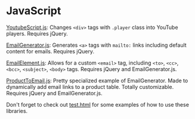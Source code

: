 JavaScript
==========

[YoutubeScript.js](https://github.com/AKPWebDesign/JavaScript/blob/master/YouTubeScript.js): Changes `<div>` tags with `.player` class into YouTube players. Requires jQuery.

[EmailGenerator.js](https://github.com/AKPWebDesign/JavaScript/blob/master/EmailGenerator.js): Generates `<a>` tags with `mailto:` links including default content for emails. Requires jQuery.

[EmailElement.js](https://github.com/AKPWebDesign/JavaScript/blob/master/EmailElement.js): Allows for a custom `<email>` tag, including `<to>`, `<cc>`, `<bcc>`, `<subject>`, `<body>` tags. Requires jQuery and EmailGenerator.js.

[ProductToEmail.js](https://github.com/AKPWebDesign/JavaScript/blob/master/ProductToEmail.js): Pretty specialized example of EmailGenerator. Made to dynamically add email links to a product table. Totally customizable. Requires jQuery and EmailGenerator.js.

Don't forget to check out [test.html](https://github.com/AKPWebDesign/JavaScript/blob/master/test.html) for some examples of how to use these libraries.
